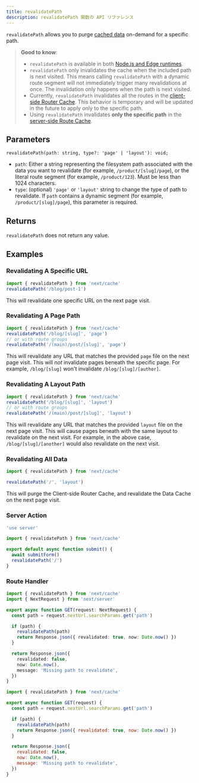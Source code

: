 ```yaml
---
title: revalidatePath
description: revalidatePath 関数の API リファレンス
---
```


`revalidatePath` allows you to purge [cached data](/docs/app/building-your-application/caching) on-demand for a specific path.

> **Good to know**:
>
> - `revalidatePath` is available in both [Node.js and Edge runtimes](/docs/app/building-your-application/rendering/edge-and-nodejs-runtimes).
> - `revalidatePath` only invalidates the cache when the included path is next visited. This means calling `revalidatePath` with a dynamic route segment will not immediately trigger many revalidations at once. The invalidation only happens when the path is next visited.
> - Currently, `revalidatePath` invalidates all the routes in the [client-side Router Cache](/docs/app/building-your-application/caching#router-cache). This behavior is temporary and will be updated in the future to apply only to the specific path.
> - Using `revalidatePath` invalidates **only the specific path** in the [server-side Route Cache](/docs/app/building-your-application/caching#full-route-cache).

## Parameters

```tsx
revalidatePath(path: string, type?: 'page' | 'layout'): void;
```

- `path`: Either a string representing the filesystem path associated with the data you want to revalidate (for example, `/product/[slug]/page`), or the literal route segment (for example, `/product/123`). Must be less than 1024 characters.
- `type`: (optional) `'page'` or `'layout'` string to change the type of path to revalidate. If `path` contains a dynamic segment (for example, `/product/[slug]/page`), this parameter is required.

## Returns

`revalidatePath` does not return any value.

## Examples

### Revalidating A Specific URL

```ts
import { revalidatePath } from 'next/cache'
revalidatePath('/blog/post-1')
```

This will revalidate one specific URL on the next page visit.

### Revalidating A Page Path

```ts
import { revalidatePath } from 'next/cache'
revalidatePath('/blog/[slug]', 'page')
// or with route groups
revalidatePath('/(main)/post/[slug]', 'page')
```

This will revalidate any URL that matches the provided `page` file on the next page visit. This will _not_ invalidate pages beneath the specific page. For example, `/blog/[slug]` won't invalidate `/blog/[slug]/[author]`.

### Revalidating A Layout Path

```ts
import { revalidatePath } from 'next/cache'
revalidatePath('/blog/[slug]', 'layout')
// or with route groups
revalidatePath('/(main)/post/[slug]', 'layout')
```

This will revalidate any URL that matches the provided `layout` file on the next page visit. This will cause pages beneath with the same layout to revalidate on the next visit. For example, in the above case, `/blog/[slug]/[another]` would also revalidate on the next visit.

### Revalidating All Data

```ts
import { revalidatePath } from 'next/cache'

revalidatePath('/', 'layout')
```

This will purge the Client-side Router Cache, and revalidate the Data Cache on the next page visit.

### Server Action

```ts filename="app/actions.ts" switcher
'use server'

import { revalidatePath } from 'next/cache'

export default async function submit() {
  await submitForm()
  revalidatePath('/')
}
```

### Route Handler

```ts filename="app/api/revalidate/route.ts" switcher
import { revalidatePath } from 'next/cache'
import { NextRequest } from 'next/server'

export async function GET(request: NextRequest) {
  const path = request.nextUrl.searchParams.get('path')

  if (path) {
    revalidatePath(path)
    return Response.json({ revalidated: true, now: Date.now() })
  }

  return Response.json({
    revalidated: false,
    now: Date.now(),
    message: 'Missing path to revalidate',
  })
}
```

```js filename="app/api/revalidate/route.js" switcher
import { revalidatePath } from 'next/cache'

export async function GET(request) {
  const path = request.nextUrl.searchParams.get('path')

  if (path) {
    revalidatePath(path)
    return Response.json({ revalidated: true, now: Date.now() })
  }

  return Response.json({
    revalidated: false,
    now: Date.now(),
    message: 'Missing path to revalidate',
  })
}
```
